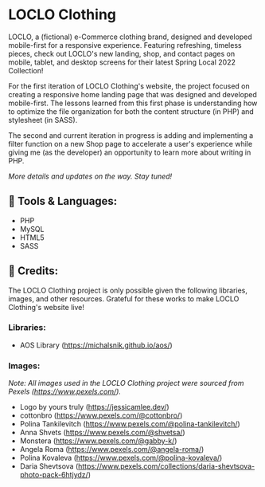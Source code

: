 # LOCLO Clothing
LOCLO, a (fictional) e-Commerce clothing brand, designed and developed mobile-first for a responsive experience. Featuring refreshing, timeless pieces, check out LOCLO's new landing, shop, and contact pages on mobile, tablet, and desktop screens for their latest Spring Local 2022 Collection!

For the first iteration of LOCLO Clothing's website, the project focused on creating a responsive home landing page that was designed and developed mobile-first. The lessons learned from this first phase is understanding how to optimize the file organization for both the content structure (in PHP) and stylesheet (in SASS).

The second and current iteration in progress is adding and implementing a filter function on a new Shop page to accelerate a user's experience while giving me (as the developer) an opportunity to learn more about writing in PHP.

_More details and updates on the way. Stay tuned!_

## 👕 Tools & Languages: 
* PHP
* MySQL
* HTML5
* SASS

## 👖 Credits: 
The LOCLO Clothing project is only possible given the following libraries, images, and other resources. Grateful for these works to make LOCLO Clothing's website live!

### Libraries: 
* AOS Library (https://michalsnik.github.io/aos/)

### Images:
_Note: All images used in the LOCLO Clothing project were sourced from Pexels (https://www.pexels.com/)._
* Logo by yours truly (https://jessicamlee.dev/)
* cottonbro (https://www.pexels.com/@cottonbro/)
* Polina Tankilevitch (https://www.pexels.com/@polina-tankilevitch/)
* Anna Shvets (https://www.pexels.com/@shvetsa/)
* Monstera (https://www.pexels.com/@gabby-k/)
* Angela Roma (https://www.pexels.com/@angela-roma/)
* Polina Kovaleva (https://www.pexels.com/@polina-kovaleva/)
* Daria Shevtsova (https://www.pexels.com/collections/daria-shevtsova-photo-pack-6htjydz/)
